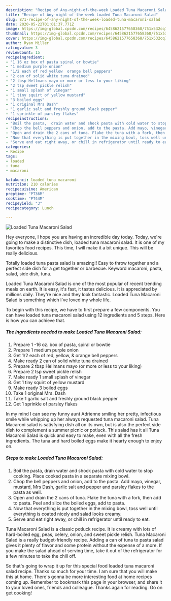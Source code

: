 ```yaml
---
description: "Recipe of Any-night-of-the-week Loaded Tuna Macaroni Salad"
title: "Recipe of Any-night-of-the-week Loaded Tuna Macaroni Salad"
slug: 871-recipe-of-any-night-of-the-week-loaded-tuna-macaroni-salad
date: 2020-05-22T01:01:37.771Z
image: https://img-global.cpcdn.com/recipes/6458621577658368/751x532cq70/loaded-tuna-macaroni-salad-recipe-main-photo.jpg
thumbnail: https://img-global.cpcdn.com/recipes/6458621577658368/751x532cq70/loaded-tuna-macaroni-salad-recipe-main-photo.jpg
cover: https://img-global.cpcdn.com/recipes/6458621577658368/751x532cq70/loaded-tuna-macaroni-salad-recipe-main-photo.jpg
author: Ryan Miller
ratingvalue: 3
reviewcount: 15
recipeingredient:
- "1 16 oz box of pasta spiral or bowtie"
- "1 medium purple onion"
- "1/2 each of red yellow  orange bell peppers"
- "2 can of solid white tuna drained"
- "2 tbsp Hellmans mayo or more or less to your liking"
- "2 tsp sweet pickle relish"
- "1 small splash of vinegar"
- "1 tiny squirt of yellow mustard"
- "3 boiled eggs"
- "1 original Mrs Dash"
- "1 garlic salt and freshly ground black pepper"
- "1 sprinkle of parsley flakes"
recipeinstructions:
- "Boil the pasta,  drain water and shock pasta with cold water to stop cooking. Place cooked pasta in a separate mixing bowl."
- "Chop the bell peppers and onion, add to the pasta. Add mayo, vinegar, mustard, Mrs Dash, garlic salt and pepper and parsley flakes to the pasta as well."
- "Open and drain the 2 cans of tuna. Flake the tuna with a fork, then add to pasta. Peel and slice the boiled eggs, add to pasta."
- "Now that everything is put together in the mixing bowl, toss well until everything is coated nicely and salad looks creamy."
- "Serve and eat right away, or chill in refrigerator until ready to eat."
categories:
- Recipe
tags:
- loaded
- tuna
- macaroni

katakunci: loaded tuna macaroni 
nutrition: 210 calories
recipecuisine: American
preptime: "PT36M"
cooktime: "PT44M"
recipeyield: "3"
recipecategory: Lunch

---
```



![Loaded Tuna Macaroni Salad](https://img-global.cpcdn.com/recipes/6458621577658368/751x532cq70/loaded-tuna-macaroni-salad-recipe-main-photo.jpg)

Hey everyone, I hope you are having an incredible day today. Today, we're going to make a distinctive dish, loaded tuna macaroni salad. It is one of my favorites food recipes. This time, I will make it a bit unique. This will be really delicious.

Totally loaded tuna pasta salad is amazing!! Easy to throw together and a perfect side dish for a get together or barbecue. Keyword macaroni, pasta, salad, side dish, tuna.

Loaded Tuna Macaroni Salad is one of the most popular of recent trending meals on earth. It is easy, it's fast, it tastes delicious. It is appreciated by millions daily. They're nice and they look fantastic. Loaded Tuna Macaroni Salad is something which I've loved my whole life.


To begin with this recipe, we have to first prepare a few components. You can have loaded tuna macaroni salad using 12 ingredients and 5 steps. Here is how you can achieve that.

<!--inarticleads1-->

##### The ingredients needed to make Loaded Tuna Macaroni Salad:

1. Prepare 1 -16 oz. box of pasta, spiral or bowtie
1. Prepare 1 medium purple onion
1. Get 1/2 each of red, yellow, &amp; orange bell peppers
1. Make ready 2 can of solid white tuna drained
1. Prepare 2 tbsp Hellmans mayo (or more or less to your liking)
1. Prepare 2 tsp sweet pickle relish
1. Make ready 1 small splash of vinegar
1. Get 1 tiny squirt of yellow mustard
1. Make ready 3 boiled eggs
1. Take 1 original Mrs. Dash
1. Take 1 garlic salt and freshly ground black pepper
1. Get 1 sprinkle of parsley flakes


In my mind I can see my funny aunt Adrienne smiling her pretty, infectious smile while whipping up her always requested tuna macaroni salad. Tuna Macaroni salad is satisfying dish all on its own, but is also the perfect side dish to complement a summer picnic or potluck. This salad has it all Tuna Macaroni Salad is quick and easy to make, even with all the fresh ingredients. The tuna and hard boiled eggs make it hearty enough to enjoy on. 

<!--inarticleads2-->

##### Steps to make Loaded Tuna Macaroni Salad:

1. Boil the pasta,  drain water and shock pasta with cold water to stop cooking. Place cooked pasta in a separate mixing bowl.
1. Chop the bell peppers and onion, add to the pasta. Add mayo, vinegar, mustard, Mrs Dash, garlic salt and pepper and parsley flakes to the pasta as well.
1. Open and drain the 2 cans of tuna. Flake the tuna with a fork, then add to pasta. Peel and slice the boiled eggs, add to pasta.
1. Now that everything is put together in the mixing bowl, toss well until everything is coated nicely and salad looks creamy.
1. Serve and eat right away, or chill in refrigerator until ready to eat.


Tuna Macaroni Salad is a classic potluck recipe. It is creamy with lots of hard-boiled egg, peas, celery, onion, and sweet pickle relish. Tuna Macaroni Salad is a really budget-friendly recipe. Adding a can of tuna to pasta salad gives it plenty of flavor and some protein without the expense of a more. If you make the salad ahead of serving time, take it out of the refrigerator for a few minutes to take the chill off. 

So that's going to wrap it up for this special food loaded tuna macaroni salad recipe. Thanks so much for your time. I am sure that you will make this at home. There's gonna be more interesting food at home recipes coming up. Remember to bookmark this page in your browser, and share it to your loved ones, friends and colleague. Thanks again for reading. Go on get cooking!
